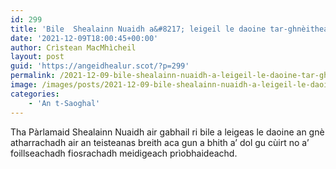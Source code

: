 ```yaml
---
id: 299
title: 'Bile  Shealainn Nuaidh a&#8217; leigeil le daoine tar-ghnèitheach an gnè laghail aca atharrachadh'
date: '2021-12-09T18:00:45+00:00'
author: Crìstean MacMhìcheil
layout: post
guid: 'https://angeidhealur.scot/?p=299'
permalink: /2021-12-09-bile-shealainn-nuaidh-a-leigeil-le-daoine-tar-ghneitheach-an-gne-laghail-aca-atharrachadh/
image: /images/posts/2021-12-09-bile-shealainn-nuaidh-a-leigeil-le-daoine-tar-ghneitheach-an-gne-lagahil-aca-atharrachadh-scaled.webp
categories:
    - 'An t-Saoghal'
---
```


Tha Pàrlamaid Shealainn Nuaidh air gabhail ri bile a leigeas le daoine an gnè atharrachadh air an teisteanas breith aca gun a bhith a’ dol gu cùirt no a’ foillseachadh fiosrachadh meidigeach prìobhaideachd.
